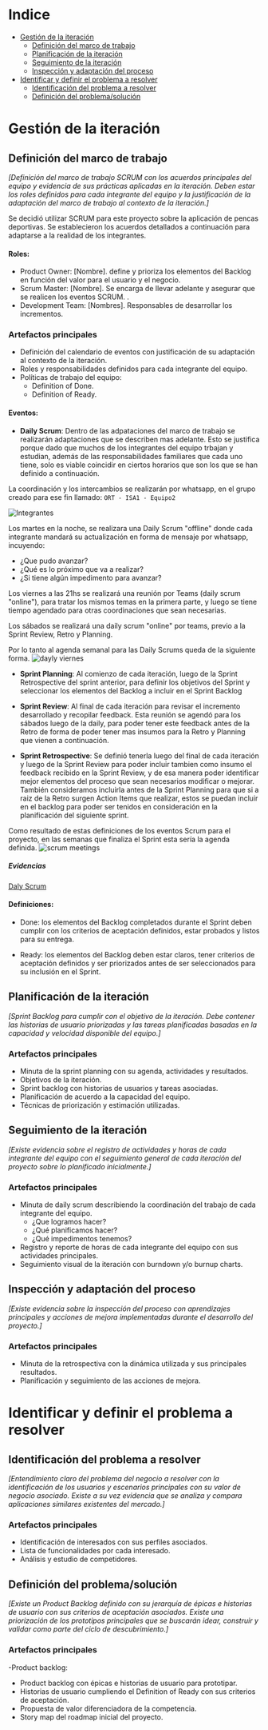 # Indice

- [Gestión de la iteración](#gestión-de-la-iteración)
  - [Definición del marco de trabajo](#definición-del-marco-de-trabajo)
  - [Planificación de la iteración](#planificación-de-la-iteración)
  - [Seguimiento de la iteración](#seguimiento-de-la-iteración)
  - [Inspección y adaptación del proceso](#inspección-y-adaptación-del-proceso)
- [Identificar y definir el problema a resolver](#identificar-y-definir-el-problema-a-resolver)
  - [Identificación del problema a resolver](#identificación-del-problema-a-resolver)
  - [Definición del problema/solución](#definición-del-problema/solución)

# Gestión de la iteración

## Definición del marco de trabajo

_[Definición del marco de trabajo SCRUM con los acuerdos principales del equipo y evidencia de sus prácticas aplicadas en la iteración. Deben estar los roles definidos para cada integrante del equipo y la justificación de la adaptación del marco de trabajo al contexto de la iteración.]_

Se decidió utilizar SCRUM para este proyecto sobre la aplicación de pencas deportivas. Se establecieron los acuerdos detallados a continuación para adaptarse a la realidad de los integrantes.

#### Roles:
- Product Owner: [Nombre]. define y prioriza los elementos del Backlog en función del valor para el usuario y el negocio.
- Scrum Master: [Nombre]. Se encarga de llevar adelante y asegurar que se realicen los eventos SCRUM. .
- Development Team: [Nombres]. Responsables de desarrollar los incrementos.

### Artefactos principales

- Definición del calendario de eventos con justificación de su adaptación al contexto de la iteración.
- Roles y responsabilidades definidos para cada integrante del equipo.
- Políticas de trabajo del equipo:
  - Definition of Done.
  - Definition of Ready.

#### Eventos:
- **Daily Scrum**: Dentro de las adpataciones del marco de trabajo se realizarán adaptaciones que se describen mas adelante. Esto se justifica porque dado que muchos de los integrantes del equipo trbajan y estudian, además de las responsabilidades familiares que cada uno tiene, solo es viable coincidir en ciertos horarios que son los que se han definido a continuación.

La coordinación y los intercambios se realizarán por whatsapp, en el grupo creado para ese fin llamado: 
`ORT - ISA1 - Equipo2`

![Integrantes](img/whatsapp-integrantes.PNG) 

Los martes en la noche, se realizara una Daily Scrum "offline" donde cada integrante mandará su actualización en forma de mensaje por whatsapp, incuyendo:
  - ¿Que pudo avanzar?
  - ¿Qué es lo próximo que va a realizar?
  - ¿Si tiene algún impedimento para avanzar?

Los viernes a las 21hs se realizará una reunión por Teams (daily scrum "online"), para tratar los mismos temas en la primera parte, y luego se tiene tiempo agendado para otras coordinaciones que sean necesarias.

Los sábados se realizará una daily scrum "online" por teams, previo a la Sprint Review, Retro y Planning.

Por lo tanto al agenda semanal para las Daily Scrums queda de la siguiente forma.
![dayly viernes](img/daily-scrum.PNG) 

- **Sprint Planning**: Al comienzo de cada iteración, luego de la Sprint Retrospective del sprint anterior, para definir los objetivos del Sprint y seleccionar los elementos del Backlog a incluir en el Sprint Backlog

- **Sprint Review**: Al final de cada iteración para revisar el incremento desarrollado y recopilar feedback. Esta reunión se agendó para los sábados luego de la daily, para poder tener este feedback antes de la Retro de forma de poder tener mas insumos para la Retro y Planning que vienen a continuación.

- **Sprint Retrospective**: Se definió tenerla luego del final de cada iteración y luego de la Sprint Review para poder incluir tambien como insumo el feedback recibido en la Sprint Review, y de esa manera poder identificar mejor elementos del proceso que sean necesarios modificar o mejorar. También consideramos incluirla antes de la Sprint Planning para que si a raiz de la Retro surgen Action Items que realizar, estos se puedan incluir en el backlog para poder ser tenidos en consideración en la planificación del siguiente sprint.

Como resultado de estas definiciones de los eventos Scrum para el proyecto, en las semanas que finaliza el Sprint esta sería la agenda definida.
![scrum meetings](img/scrum-meetings.PNG) 

##### Evidencias

[Daly Scrum](Daily-Scrum.md)


#### Definiciones:
- Done: los elementos del Backlog completados durante el Sprint deben cumplir con los criterios de aceptación definidos, estar probados y listos para su entrega.

- Ready: los elementos del Backlog deben estar claros, tener criterios de aceptación definidos y ser priorizados antes de ser seleccionados para su inclusión en el Sprint.

## Planificación de la iteración

_[Sprint Backlog para cumplir con el objetivo de la iteración. Debe contener las historias de usuario priorizadas y las tareas planificadas basadas en la capacidad y velocidad disponible del equipo.]_

### Artefactos principales

- Minuta de la sprint planning con su agenda, actividades y resultados.
- Objetivos de la iteración.
- Sprint backlog con historias de usuarios y tareas asociadas.
- Planificación de acuerdo a la capacidad del equipo.
- Técnicas de priorización y estimación utilizadas.

## Seguimiento de la iteración

_[Existe evidencia sobre el registro de actividades y horas de cada integrante del equipo con el seguimiento general de cada iteración del proyecto sobre lo planificado inicialmente.]_

### Artefactos principales

- Minuta de daily scrum describiendo la coordinación del trabajo de cada integrante del equipo.
  - ¿Que logramos hacer?
  - ¿Qué planificamos hacer?
  - ¿Qué impedimentos tenemos?
- Registro y reporte de horas de cada integrante del equipo con sus actividades principales.
- Seguimiento visual de la iteración con burndown y/o burnup charts.

## Inspección y adaptación del proceso

_[Existe evidencia sobre la inspección del proceso con aprendizajes principales y acciones de mejora implementadas durante el desarrollo del proyecto.]_

### Artefactos principales

- Minuta de la retrospectiva con la dinámica utilizada y sus principales resultados.
- Planificación y seguimiento de las acciones de mejora.

# Identificar y definir el problema a resolver

## Identificación del problema a resolver

_[Entendimiento claro del problema del negocio a resolver con la identificación de los usuarios y escenarios principales con su valor de negocio asociado. Existe a su vez evidencia que se analiza y compara aplicaciones similares existentes del mercado.]_

### Artefactos principales

- Identificación de interesados con sus perfiles asociados.
- Lista de funcionalidades por cada interesado.
- Análisis y estudio de competidores.

## Definición del problema/solución

_[Existe un Product Backlog definido con su jerarquía de épicas e historias de usuario con sus criterios de aceptación asociados. Existe una priorización de los prototipos principales que se buscarán idear, construir y validar como parte del ciclo de descubrimiento.]_

### Artefactos principales

-Product backlog:

- Product backlog con épicas e historias de usuario para prototipar.
- Historias de usuario cumpliendo el Definition of Ready con sus criterios de aceptación.
- Propuesta de valor diferenciadora de la competencia.
- Story map del roadmap inicial del proyecto.

